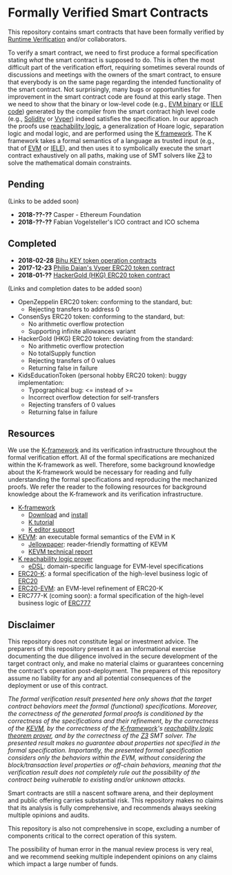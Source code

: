 # Formally Verified Smart Contracts

This repository contains smart contracts that have been formally verified by
[Runtime Verification](http://runtimeverification.com) and/or collaborators.

To verify a smart contract, we need to first produce a formal specification
stating *what* the smart contract is supposed to do.
This is often the most difficult part of the verification effort, requiring
sometimes several rounds of discussions and meetings with the owners of the
smart contract, to ensure that everybody is on the same page regarding the
intended functionality of the smart contract.
Not surprisingly, many bugs or opportunities for improvement in the smart
contract code are found at this early stage.
Then we need to show that the binary or low-level code
(e.g., [EVM binary](https://github.com/kframework/evm-semantics) or
[IELE code](https://github.com/runtimeverification/iele-semantics)) generated
by the compiler from the smart contract high level code
(e.g., [Solidity](https://solidity.readthedocs.io/en/develop/) or
[Vyper](https://github.com/ethereum/vyper)) indeed satisfies the specification.
In our approach the proofs use
[reachability logic](http://fsl.cs.illinois.edu/index.php/Reachability_Logic),
a generalization of Hoare logic, separation logic and modal logic, and are
performed using the [K framework](http://kframework.org).
The K framework takes a formal semantics of a language as trusted input
(e.g., that of [EVM](https://github.com/kframework/evm-semantics) or
[IELE](https://github.com/runtimeverification/iele-semantics)), and then uses
it to symbolically execute the smart contract exhaustively on all paths,
making use of SMT solvers like [Z3](https://github.com/Z3Prover/z3) to solve
the mathematical domain constraints.

## Pending

(Links to be added soon)

* **2018-??-??** Casper - Ethereum Foundation
* **2018-??-??** Fabian Vogelsteller's ICO contract and ICO schema

## Completed

* **2018-02-28** [Bihu KEY token operation contracts](bihu/README.md)
* **2017-12-23** [Philip Daian's Vyper ERC20 token contract](erc20/viper/README.md)
* **2018-01-??** [HackerGold (HKG) ERC20 token contract](erc20/hkg/README.md)


(Links and completion dates to be added soon)

* OpenZeppelin ERC20 token: conforming to the standard, but:
   * Rejecting transfers to address 0
* ConsenSys ERC20 token: conforming to the standard, but:
   * No arithmetic overflow protection
   * Supporting infinite allowances variant
* HackerGold (HKG) ERC20 token: deviating from the standard:
   * No arithmetic overflow protection
   * No totalSupply function
   * Rejecting transfers of 0 values
   * Returning false in failure
* KidsEducationToken (personal hobby ERC20 token): buggy implementation:
   * Typographical bug: <= instead of >=
   * Incorrect overflow detection for self-transfers
   * Rejecting transfers of 0 values
   * Returning false in failure

## Resources


We use the [K-framework] and its verification infrastructure throughout the formal verification effort.
All of the formal specifications are mechanized within the K-framework as well.
Therefore, some background knowledge about the K-framework would be necessary for reading and fully understanding the formal specifications and reproducing the mechanized proofs.
We refer the reader to the following resources for background knowledge about the K-framework and its verification infrastructure.

* [K-framework]
  * [Download] and [install]
  * [K tutorial]
  * [K editor support]
* [KEVM]: an executable formal semantics of the EVM in K
  * [Jellowpaper]: reader-friendly formatting of KEVM
  * [KEVM technical report]
* [K reachability logic prover]
  * [eDSL]: domain-specific language for EVM-level specifications
* [ERC20-K](https://github.com/runtimeverification/erc20-semantics):
a formal specification of the high-level business logic of
[ERC20](https://github.com/ethereum/EIPs/blob/master/EIPS/eip-20.md)
* [ERC20-EVM](https://github.com/kframework/evm-semantics/blob/verification/proofs/erc20):
an EVM-level refinement of ERC20-K
* ERC777-K (coming soon): a formal specification of the high-level
business logic of
[ERC777](https://github.com/ethereum/eips/issues/777)



[KEVM]: <https://github.com/kframework/evm-semantics>
[K-framework]: <http://www.kframework.org>
[reachability logic theorem prover]: <http://fsl.cs.illinois.edu/index.php/Semantics-Based_Program_Verifiers_for_All_Languages>
[K reachability logic prover]: <http://fsl.cs.illinois.edu/index.php/Semantics-Based_Program_Verifiers_for_All_Languages>
[Download]: <https://github.com/kframework/k5/releases>
[install]: <https://github.com/kframework/k5/blob/master/README.md>
[K tutorial]: <https://github.com/kframework/k5/tree/master/k-distribution/tutorial>
[K editor support]: <https://github.com/kframework/k-editor-support>
[Jellowpaper]: <https://jellopaper.org/>
[KEVM technical report]: <https://www.ideals.illinois.edu/handle/2142/97207>
[Z3]: <https://github.com/Z3Prover/z3>
[eDSL]: <resources/edsl.md>


## Disclaimer

This repository does not constitute legal or investment advice. The preparers of this repository present it as an informational exercise documenting the due diligence involved in the secure development of the target contract only, and make no material claims or guarantees concerning the contract's operation post-deployment. The preparers of this repository assume no liability for any and all potential consequences of the deployment or use of this contract.

*The formal verification result presented here only shows that the target contract behaviors meet the formal (functional) specifications. Moreover, the correctness of the generated formal proofs is conditioned by the correctness of the specifications and their refinement, by the correctness of the [KEVM], by the correctness of the [K-framework]'s [reachability logic theorem prover], and by the correctness of the [Z3] SMT solver. The presented result makes no guarantee about properties not specified in the formal specification. Importantly, the presented formal specification considers only the behaviors within the EVM, without considering the block/transaction level properties or off-chain behaviors, meaning that the verification result does not completely rule out the possibility of the contract being vulnerable to existing and/or unknown attacks.*

Smart contracts are still a nascent software arena, and their deployment and public offering carries substantial risk. This repository makes no claims that its analysis is fully comprehensive, and recommends always seeking multiple opinions and audits.

This repository is also not comprehensive in scope, excluding a number of components critical to the correct operation of this system.

The possibility of human error in the manual review process is very real, and we recommend seeking multiple independent opinions on any claims which impact a large number of funds.


